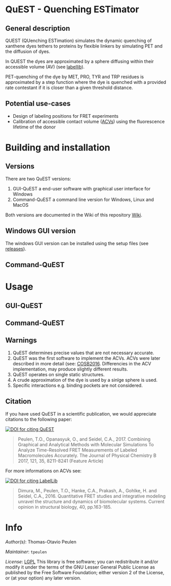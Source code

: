 # QuEST - Quenching ESTimator

## General description

QUEST (QUenching ESTimation) simulates the dynamic quenching of xanthene dyes tethers to proteins by flexible linkers by simulating PET and the diffusion of dyes. 

In QUEST the dyes are approximated by a sphere diffusing within their accessible volume (AV) (see [labellib](https://github.com/Fluorescence-Tools/LabelLib)). 

PET-quenching of the dye by MET, PRO, TYR and TRP residues is approximated by a step function where the dye is quenched with a provided rate contestant if it is closer than a given threshold distance.

## Potential use-cases

* Design of labeling positions for FRET experiments
* Calibration of accessible contact volume ([ACVs](https://doi.org/10.1016/j.sbi.2016.11.012)) using the fluorescence lifetime of the donor

# Building and installation

## Versions

There are two QuEST versions:
  1. GUI-QuEST a end-user software with graphical user interface for Windows 
  2. Command-QuEST a command line version for Windows, Linux and MacOS

Both versions are documented in the Wiki of this repository [Wiki](https://github.com/Fluorescence-Tools/quest/wiki).

## Windows GUI version

The windows GUI version can be installed using the setup files (see [releases](https://github.com/Fluorescence-Tools/quest/releases)).

## Command-QuEST

# Usage

## GUI-QuEST

## Command-QuEST

## Warnings
  1. QuEST determines precise values that are not necessary accurate.
  2. QuEST was the first software to implement the ACVs. ACVs were later described in more detail (see: [COSB2016](https://doi.org/10.1016/j.sbi.2016.11.012). Differencies in the ACV implementation, may produce slightly different results.
  3. QuEST operates on single static structures.
  4. A crude approximation of the dye is used by a sinlge sphere is used.
  5. Specific interactions e.g. binding pockets are not considered.

## Citation
If you have used QuEST in a scientific publication, we would appreciate citations to the following paper: 

[![DOI for citing QuEST](https://img.shields.io/badge/https://doi.org/10.1021/acs.jpcb.7b03441-blue.svg)](https://pubs.acs.org/doi/abs/10.1021/acs.jpcb.7b03441)
> Peulen, T.O., Opanasyuk, O., and Seidel, C.A., 2017. Combining Graphical and Analytical Methods with Molecular Simulations To Analyze Time-Resolved FRET Measurements of Labeled Macromolecules Accurately. The Journal of Physical Chemistry B  2017, 121, 35, 8211-8241 (Feature Article)


For more informations on ACVs see:

[![DOI for citing LabelLib](https://img.shields.io/badge/DOI-10.1016%2Fj.sbi.2016.11.012-blue.svg)](https://doi.org/10.1016/j.sbi.2016.11.012)
> Dimura, M., Peulen, T.O., Hanke, C.A., Prakash, A., Gohlke, H. and Seidel, C.A., 2016. Quantitative FRET studies and integrative modeling unravel the structure and dynamics of biomolecular systems. Current opinion in structural biology, 40, pp.163-185.


# Info

_Author(s)_: Thomas-Otavio Peulen

_Maintainer_: `tpeulen`

_License_: [LGPL](https://www.gnu.org/licenses/old-licenses/lgpl-2.1.html)
This library is free software; you can redistribute it and/or
modify it under the terms of the GNU Lesser General Public
License as published by the Free Software Foundation; either
version 2 of the License, or (at your option) any later version.
